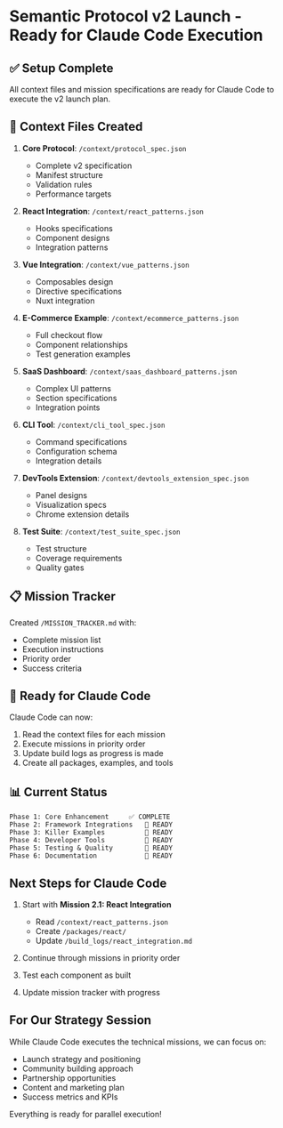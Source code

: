 # Semantic Protocol v2 Launch - Ready for Claude Code Execution

## ✅ Setup Complete

All context files and mission specifications are ready for Claude Code to execute the v2 launch plan.

## 📁 Context Files Created

1. **Core Protocol**: `/context/protocol_spec.json`
   - Complete v2 specification
   - Manifest structure
   - Validation rules
   - Performance targets

2. **React Integration**: `/context/react_patterns.json`
   - Hooks specifications
   - Component designs
   - Integration patterns

3. **Vue Integration**: `/context/vue_patterns.json`
   - Composables design
   - Directive specifications
   - Nuxt integration

4. **E-Commerce Example**: `/context/ecommerce_patterns.json`
   - Full checkout flow
   - Component relationships
   - Test generation examples

5. **SaaS Dashboard**: `/context/saas_dashboard_patterns.json`
   - Complex UI patterns
   - Section specifications
   - Integration points

6. **CLI Tool**: `/context/cli_tool_spec.json`
   - Command specifications
   - Configuration schema
   - Integration details

7. **DevTools Extension**: `/context/devtools_extension_spec.json`
   - Panel designs
   - Visualization specs
   - Chrome extension details

8. **Test Suite**: `/context/test_suite_spec.json`
   - Test structure
   - Coverage requirements
   - Quality gates

## 📋 Mission Tracker

Created `/MISSION_TRACKER.md` with:
- Complete mission list
- Execution instructions
- Priority order
- Success criteria

## 🚀 Ready for Claude Code

Claude Code can now:
1. Read the context files for each mission
2. Execute missions in priority order
3. Update build logs as progress is made
4. Create all packages, examples, and tools

## 📊 Current Status

```
Phase 1: Core Enhancement     ✅ COMPLETE
Phase 2: Framework Integrations   🔄 READY
Phase 3: Killer Examples          🔄 READY  
Phase 4: Developer Tools          🔄 READY
Phase 5: Testing & Quality        🔄 READY
Phase 6: Documentation            🔄 READY
```

## Next Steps for Claude Code

1. Start with **Mission 2.1: React Integration**
   - Read `/context/react_patterns.json`
   - Create `/packages/react/`
   - Update `/build_logs/react_integration.md`

2. Continue through missions in priority order
3. Test each component as built
4. Update mission tracker with progress

## For Our Strategy Session

While Claude Code executes the technical missions, we can focus on:
- Launch strategy and positioning
- Community building approach
- Partnership opportunities
- Content and marketing plan
- Success metrics and KPIs

Everything is ready for parallel execution!
